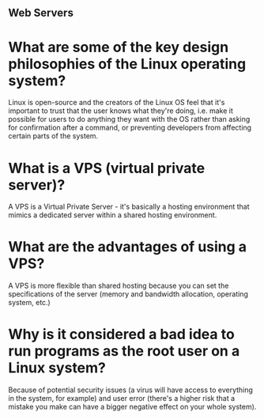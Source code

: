 ## Web Servers

# What are some of the key design philosophies of the Linux operating system?

Linux is open-source and the creators of the Linux OS feel that it's important to trust that the user knows what they're doing, i.e. make it possible for users to do anything they want with the OS rather than asking for confirmation after a command, or preventing developers from affecting certain parts of the system.

# What is a VPS (virtual private server)?

A VPS is a Virtual Private Server - it's basically a hosting environment that mimics a dedicated server within a shared hosting environment.

# What are the advantages of using a VPS?

A VPS is more flexible than shared hosting because you can set the specifications of the server (memory and bandwidth allocation, operating system, etc.)

# Why is it considered a bad idea to run programs as the root user on a Linux system?

Because of potential security issues (a virus will have access to everything in the system, for example) and user error (there's a higher risk that a mistake you make can have a bigger negative effect on your whole system).
